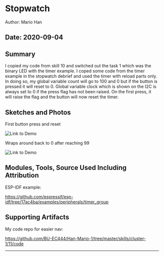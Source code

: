 #  Stopwatch

Author: Mario Han

Date: 2020-09-04
-----

## Summary

I copied my code from skill 10 and switched out the task 1 which was the binary LED with the timer example. I coped some code from the timer example in the stopwatch debrief and used the timer with reload parts only. In doing so, my global variable count will go to 100 and 0 but if the button is pressed it will reset to 0. Global variable clock which is shown on the I2C is always set to 0 if the press flag has not been raised. On the first press, it will raise the flag and the button will now reset the timer.

## Sketches and Photos

First button press and reset

![Link to Demo](https://drive.google.com/file/d/1SMoEi5SnF56CMUrSUhX6_Ja1kkg8JFaE/view?usp=sharing)

Wraps around back to 0 after reaching 99

![Link to Demo](https://drive.google.com/file/d/1nKIDKK7bwZA6Vr_1zDXuty9Qdo_bbQZD/view?usp=sharing)

## Modules, Tools, Source Used Including Attribution

ESP-IDF example:

https://github.com/espressif/esp-idf/tree/17ac4ba/examples/peripherals/timer_group

## Supporting Artifacts

My code repo for easier nav:

https://github.com/BU-EC444/Han-Mario-1/tree/master/skills/cluster-1/11/code

-----
